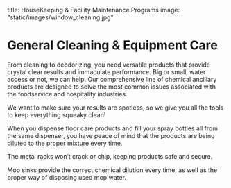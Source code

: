 title: HouseKeeping & Facility Maintenance Programs
image: "static/images/window_cleaning.jpg"

# General Cleaning & Equipment Care

From cleaning to deodorizing, you need versatile products that provide crystal clear results and immaculate performance. Big or small, water access or not, we can help. Our comprehensive line of chemical ancillary products are designed to solve the most common issues associated with the foodservice and hospitality industries.

We want to make sure your results are spotless, so we give you all the tools to keep everything squeaky clean!

When you dispense floor care products and fill your spray bottles all from the same dispenser, you have peace of mind that the products are being diluted to the proper mixture every time.

The metal racks won’t crack or chip, keeping products safe and secure.

Mop sinks provide the correct chemical dilution every time, as well as the proper way of disposing used mop water.
